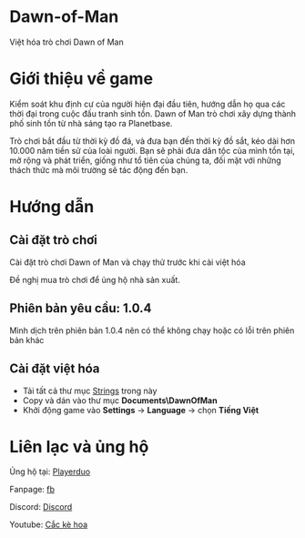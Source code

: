 # Dawn-of-Man
Việt hóa trò chơi Dawn of Man

# Giới thiệu về game

Kiểm soát khu định cư của người hiện đại đầu tiên, hướng dẫn họ qua các thời đại trong cuộc đấu tranh sinh tồn. Dawn of Man trò chơi xây dựng thành phố sinh tồn từ nhà sáng tạo ra Planetbase.

Trò chơi bắt đầu từ thời kỳ đồ đá, và đưa bạn đến thời kỳ đồ sắt, kéo dài hơn 10.000 năm tiền sử của loài người. Bạn sẽ phải đưa dân tộc của mình tồn tại, mở rộng và phát triển, giống như tổ tiên của chúng ta, đối mặt với những thách thức mà môi trường sẽ tác động đến bạn.

# Hướng dẫn
## Cài đặt trò chơi

Cài đặt trò chơi Dawn of Man và chạy thử trước khi cài việt hóa

Đề nghị mua trò chơi để ủng hộ nhà sản xuất.

## Phiên bản yêu cầu: 1.0.4

Mình dịch trên phiên bản 1.0.4 nên có thể không chạy hoặc có lỗi trên phiên bản khác

## Cài đặt việt hóa

- Tải tất cả thư mục [Strings](Strings/) trong này
- Copy và dán vào thư mục **Documents\DawnOfMan**
- Khởi động game vào **Settings** -> **Language** -> chọn **Tiếng Việt**

# Liên lạc và ủng hộ
Ủng hộ tại: [Playerduo](https://playerduo.com/cackehoa)

Fanpage: [fb](https://www.facebook.com/cackehoa)

Discord: [Discord](https://discord.gg/Z5C98FG)

Youtube: [Cắc kè hoa](https://www.youtube.com/c/Cắckèhoa)

